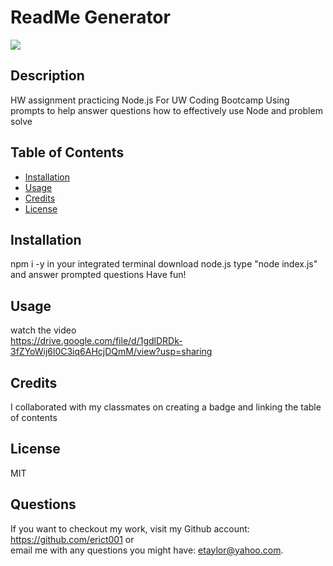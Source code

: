 # ReadMe Generator

<a href="https://img.shields.io/badge/License-MIT-brightgreen"><img src="https://img.shields.io/badge/License-MIT-brightgreen"></a>

## Description
HW assignment practicing Node.js
For UW Coding Bootcamp
Using prompts to help answer questions 
how to effectively use Node and problem solve

## Table of Contents
* [Installation](#Installation)
* [Usage](#Usage)
* [Credits](#Credits)
* [License](#License)

## Installation
npm i -y in your integrated terminal
download node.js
type "node index.js" and answer prompted questions
Have fun!

## Usage
watch the video <br>
https://drive.google.com/file/d/1gdlDRDk-3fZYoWij6l0C3iq6AHcjDQmM/view?usp=sharing

## Credits
I collaborated with my classmates on creating a badge and linking the table of contents

## License
MIT

## Questions
If you want to checkout my work, visit my Github account: https://github.com/erict001 or <br>
email me with any questions you might have: etaylor@yahoo.com.
